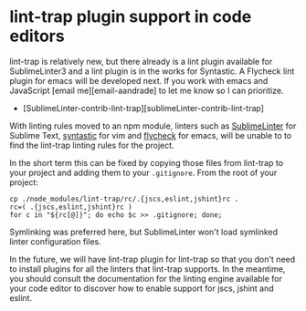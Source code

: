 lint-trap plugin support in code editors
========================================

lint-trap is relatively new, but there already is a lint
plugin available for SublimeLinter3 and a lint plugin is in
the works for Syntastic. A Flycheck lint plugin for emacs
will be developed next. If you work with emacs and
JavaScript [email me][email-aandrade] to let me know so I
can prioritize.

- [SublimeLinter-contrib-lint-trap][sublimeLinter-contrib-lint-trap]


With linting rules moved to an npm module, linters such as
[SublimeLinter][sl] for Sublime Text, [syntastic][syn] for
vim and [flycheck][fc] for emacs, will be unable to to find
the lint-trap linting rules for the project.

In the short term this can be fixed by copying those files
from lint-trap to your project and adding them to your
`.gitignore`. From the root of your project:

    cp ./node_modules/lint-trap/rc/.{jscs,eslint,jshint}rc .
    rc=( .{jscs,eslint,jshint}rc )
    for c in "${rc[@]}"; do echo $c >> .gitignore; done;

Symlinking was preferred here, but SublimeLinter won't load
symlinked linter configuration files.

In the future, we will have lint-trap plugin for lint-trap
so that you don't need to install plugins for all the
linters that lint-trap supports. In the meantime, you should
consult the documentation for the linting engine available
for your code editor to discover how to enable support for
jscs, jshint and eslint.


[sl]: http://sublimelinter.readthedocs.org/
[syn]: https://github.com/scrooloose/syntastic
[fc]: http://flycheck.readthedocs.org/

[sl-jshint]: https://github.com/SublimeLinter/SublimeLinter-jshint
[sl-jscs]: https://github.com/SublimeLinter/SublimeLinter-jscs/
[sl-eslint]: https://github.com/roadhump/SublimeLinter-eslint

[syn-jshint]: https://github.com/scrooloose/syntastic/wiki/JavaScript%3A---jshint
[syn-jscs]: https://github.com/scrooloose/syntastic/wiki/JavaScript%3A---jscs
[syn-eslint]: https://github.com/scrooloose/syntastic/wiki/JavaScript%3A---eslint

[fs-javascript]: http://flycheck.readthedocs.org/en/latest/guide/languages.html#javascript
